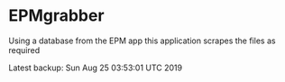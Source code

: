 # EPMgrabber
Using a database from the EPM app this application scrapes the files as required


Latest backup: Sun Aug 25 03:53:01 UTC 2019

